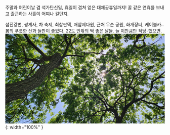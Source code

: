 주말과 어린이날 겸 석가탄신일, 휴일이 겹쳐 얻은 대체공휴일까지! 꿀 같은 연휴를 보내고 출근하는 사흘이 어찌나 길던지. 

섬진강변, 쌍계사, 차 축제, 최참판댁, 매암제다원, 근처 무슨 공원, 화개장터, 케이블카.. 봄의 푸릇한 산과 들판이 좋았다. 22도 안팎의 딱 좋은 날들. 늘 이만큼만 적당-했으면. 
![](assets/images/2025-05-09.jpg){: width="100%" }
